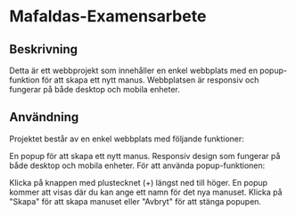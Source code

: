 # Mafaldas-Examensarbete

## Beskrivning
Detta är ett webbprojekt som innehåller en enkel webbplats med en popup-funktion för att skapa ett nytt manus. Webbplatsen är responsiv och fungerar på både desktop och mobila enheter.

## Användning
Projektet består av en enkel webbplats med följande funktioner:

En popup för att skapa ett nytt manus.
Responsiv design som fungerar på både desktop och mobila enheter.
För att använda popup-funktionen:

Klicka på knappen med plustecknet (+) längst ned till höger.
En popup kommer att visas där du kan ange ett namn för det nya manuset.
Klicka på "Skapa" för att skapa manuset eller "Avbryt" för att stänga popupen.
